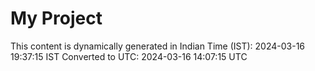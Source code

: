 # My Project

This content is dynamically generated in Indian Time (IST): 2024-03-16 19:37:15 IST
Converted to UTC: 2024-03-16 14:07:15 UTC
